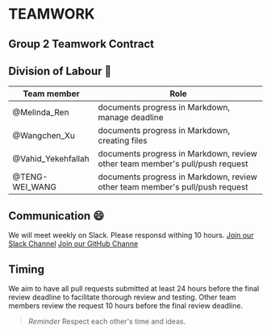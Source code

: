 # TEAMWORK
## Group 2 Teamwork Contract 

## Division of Labour :rocket:

Team member | Role
-------- |-------
@Melinda_Ren| documents progress in Markdown, manage deadline 
@Wangchen_Xu| documents progress in Markdown, creating files 
@Vahid_Yekehfallah|documents progress in Markdown, review other team member's pull/push request 
@TENG-WEI_WANG|documents progress in Markdown, review other team member's pull/push request 

## Communication :smile:
We will meet weekly on Slack. Please responsd withing 10 hours.
[Join our Slack Channel](https://salck.com)
[Join our GitHub Channe](https://github.com/stat545ubc-2025/Collaborative-Project-1---Group2.git)

## Timing
We aim to have all pull requests submitted at least 24 hours before the final review deadline to facilitate thorough review and testing. 
Other team members review the request 10 hours before the final review deadline. 
> *Reminder* Respect each other's time and ideas. <!--Blockquote-->

